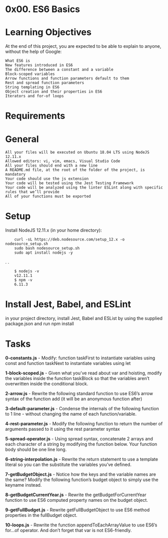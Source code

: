 # 0x00. ES6 Basics
# Learning Objectives
At the end of this project, you are expected to be able to explain to anyone, without the help of Google:

    What ES6 is
    New features introduced in ES6
    The difference between a constant and a variable
    Block-scoped variables
    Arrow functions and function parameters default to them
    Rest and spread function parameters
    String templating in ES6
    Object creation and their properties in ES6
    Iterators and for-of loops
# Requirements
# General
    All your files will be executed on Ubuntu 18.04 LTS using NodeJS 12.11.x
    Allowed editors: vi, vim, emacs, Visual Studio Code
    All your files should end with a new line
    A README.md file, at the root of the folder of the project, is mandatory
    Your code should use the js extension
    Your code will be tested using the Jest Testing Framework
    Your code will be analyzed using the linter ESLint along with specific rules that we’ll provide
    All of your functions must be exported
# Setup
Install NodeJS 12.11.x
(in your home directory):

        curl -sL https://deb.nodesource.com/setup_12.x -o nodesource_setup.sh
        sudo bash nodesource_setup.sh
        sudo apt install nodejs -y
.                                                                                     .

        $ nodejs -v
        v12.11.1
        $ npm -v
        6.11.3
# Install Jest, Babel, and ESLint
in your project directory, install Jest, Babel and ESList by using the supplied package.json and run npm install

# Tasks
<strong>0-constants.js</strong> - Modify: function taskFirst to instantiate variables using const and function taskNext to instantiate variables using let

<strong>1-block-scoped.js</strong> - Given what you’ve read about var and hoisting, modify the variables inside the function taskBlock so that the variables aren’t overwritten inside the conditional block.

<strong>2-arrow.js</strong> - Rewrite the following standard function to use ES6’s arrow syntax of the function add (it will be an anonymous function after)

<strong>3-default-parameter.js</strong> - Condense the internals of the following function to 1 line - without changing the name of each function/variable.

<strong>4-rest-parameter.js</strong> - Modify the following function to return the number of arguments passed to it using the rest parameter syntax

<strong>5-spread-operator.js</strong> - Using spread syntax, concatenate 2 arrays and each character of a string by modifying the function below. Your function body should be one line long.

<strong>6-string-interpolation.js</strong> - Rewrite the return statement to use a template literal so you can the substitute the variables you’ve defined.

<strong>7-getBudgetObject.js</strong> - Notice how the keys and the variable names are the same? Modify the following function’s budget object to simply use the keyname instead.

<strong>8-getBudgetCurrentYear.js</strong> - Rewrite the getBudgetForCurrentYear function to use ES6 computed property names on the budget object.

<strong>9-getFullBudget.js</strong> - Rewrite getFullBudgetObject to use ES6 method properties in the fullBudget object.

<strong>10-loops.js</strong> - Rewrite the function appendToEachArrayValue to use ES6’s for...of operator. And don’t forget that var is not ES6-friendly.


